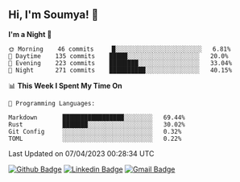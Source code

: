 ## Hi, I'm Soumya! 👋

<!--START_SECTION:waka-->
**I'm a Night 🦉** 

```text
🌞 Morning    46 commits     █░░░░░░░░░░░░░░░░░░░░░░░░   6.81% 
🌆 Daytime    135 commits    █████░░░░░░░░░░░░░░░░░░░░   20.0% 
🌃 Evening    223 commits    ████████░░░░░░░░░░░░░░░░░   33.04% 
🌙 Night      271 commits    ██████████░░░░░░░░░░░░░░░   40.15%

```


📊 **This Week I Spent My Time On** 

```text
💬 Programming Languages: 

Markdown       █████████████████░░░░░░░░   69.44% 
Rust           ███████░░░░░░░░░░░░░░░░░░   30.02% 
Git Config     ░░░░░░░░░░░░░░░░░░░░░░░░░   0.32% 
TOML           ░░░░░░░░░░░░░░░░░░░░░░░░░   0.22%
```


 Last Updated on 07/04/2023 00:28:34 UTC
<!--END_SECTION:waka-->

[![Github Badge](https://img.shields.io/badge/-rubyruins-grey?style=for-the-badge&logo=github&logoColor=white&link=https://github.com/rubyruins/)](https://www.github.com/rubyruins/) 
[![Linkedin Badge](https://img.shields.io/badge/-Soumya%20Parekh-0072b1?style=for-the-badge&logo=Linkedin&logoColor=white&link=https://www.linkedin.com/in/Soumya-Parekh/)](https://www.linkedin.com/in/Soumya-Parekh/) 
[![Gmail Badge](https://img.shields.io/badge/-soumyaparekh.me@gmail.com-c14438?style=for-the-badge&logo=Gmail&logoColor=white&link=mailto:soumyaparekh.me@gmail.com)](mailto:soumyaparekh.me@gmail.com) 
